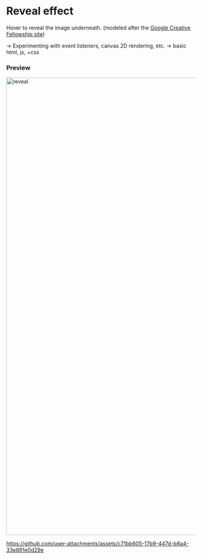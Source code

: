 # Reveal effect

Hover to reveal the image underneath. (modeled after the [Google Creative Fellowship site](https://creativefellowship.google/))

-> Experimenting with event listeners, canvas 2D rendering, etc.
-> basic html, js, +css


### Preview
<img width="2020" height="1218" alt="reveal" src="https://github.com/user-attachments/assets/68da613c-2134-42c6-b2a0-a56e701ecc40" />

https://github.com/user-attachments/assets/c71bb605-17b9-447d-b8a4-33e891e0d29e


